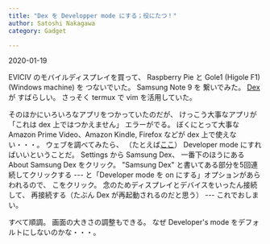 ```yaml
---
title: "Dex を Developper mode にする；役にたつ！"
author: Satoshi Nakagawa
category: Gadget

---
```


2020-01-19

 EVICIV のモバイルディスプレイを買って、
Raspberry Pie と Gole1 (Higole F1) (Windows machine) を
つないでいた。
Samsung Note 9 を 繋いでみた。
[Dex](https://www.galaxymobile.jp/apps/dex/) が
すばらしい。
さっそく termux で vim を活用していた。

 そのほかにいろいろなアプリをつかっていたのだが、
けっこう大事なアプリが「これは dex 上ではつかえません」
エラーがでる。
ぼくにとって大事な
Amazon Prime Video、Amazon Kindle, Firefox などが
dex 上で使えない・・・。
ウェブを調べてみたら、
（たとえば[ここ](https://www.galaxymobile.jp/apps/dex/)）
Developer mode にすればいいということだ。
Settings から Samsung Dex、
一番下のほうにある About Samsung Dex をクリック。
"Samsung Dex" と書いてある部分を5回連続してクリックする ---
と「Developer mode を on にする」オプションがあらわれるので、
こをクリック。
念のためディスプレイとデバイスをいったん接続して、
再接続する（たぶん Dex が再起動されるのだと思う）
--- これでおしまい。

 すべて順調。
画面の大きさの調整もできる。
なぜ Developer's mode をデフォルトにしないのかな・・・。

